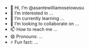 - 👋 Hi, I’m @asantewilliamoseiowusu
- 👀 I’m interested in ...
- 🌱 I’m currently learning ...
- 💞️ I’m looking to collaborate on ...
- 📫 How to reach me ...
- 😄 Pronouns: ...
- ⚡ Fun fact: ...

<!---
asantewilliamoseiowusu/asantewilliamoseiowusu is a ✨ special ✨ repository because its `README.md` (this file) appears on your GitHub profile.
You can click the Preview link to take a look at your changes.
--->

